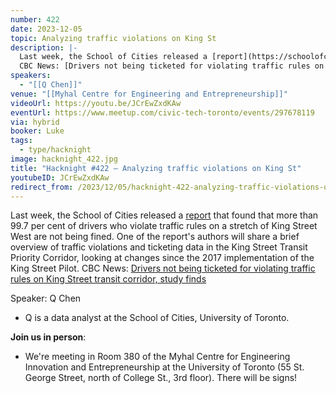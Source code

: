 ```yaml
---
number: 422
date: 2023-12-05
topic: Analyzing traffic violations on King St
description: |-
  Last week, the School of Cities released a [report](https://schoolofcities.github.io/king-street-toronto/traffic-violations) that found that more than 99.7 per cent of drivers who violate traffic rules on a stretch of King Street West are not being fined. One of the report's authors will share a brief overview of traffic violations and ticketing data in the King Street Transit Priority Corridor, looking at changes since the 2017 implementation of the King Street Pilot.
  CBC News: [Drivers not being ticketed for violating traffic rules on King Street transit corridor, study finds](https://www.cbc.ca/news/canada/toronto/university-of-toronto-study-king-street-transit-priority-corridor-traffic-violations-1.7044404)
speakers:
  - "[[Q Chen]]"
venue: "[[Myhal Centre for Engineering and Entrepreneurship]]"
videoUrl: https://youtu.be/JCrEwZxdKAw
eventUrl: https://www.meetup.com/civic-tech-toronto/events/297678119
via: hybrid
booker: Luke
tags:
  - type/hacknight
image: hacknight_422.jpg
title: "Hacknight #422 – Analyzing traffic violations on King St"
youtubeID: JCrEwZxdKAw
redirect_from: /2023/12/05/hacknight-422-analyzing-traffic-violations-on-king-st-with-q-chen/
---
```

Last week, the School of Cities released a [report](https://schoolofcities.github.io/king-street-toronto/traffic-violations) that found that more than 99.7 per cent of drivers who violate traffic rules on a stretch of King Street West are not being fined. One of the report's authors will share a brief overview of traffic violations and ticketing data in the King Street Transit Priority Corridor, looking at changes since the 2017 implementation of the King Street Pilot.
CBC News: [Drivers not being ticketed for violating traffic rules on King Street transit corridor, study finds](https://www.cbc.ca/news/canada/toronto/university-of-toronto-study-king-street-transit-priority-corridor-traffic-violations-1.7044404)

Speaker: Q Chen

* Q is a data analyst at the School of Cities, University of Toronto.

**Join us in person**:

* We're meeting in Room 380 of the Myhal Centre for Engineering Innovation and Entrepreneurship at the University of Toronto (55 St. George Street, north of College St., 3rd floor). There will be signs!
